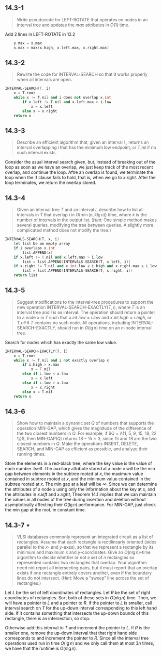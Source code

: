 ## 14.3-1

> Write pseudocode for $\text{LEFT-ROTATE}$ that operates on nodes in an interval tree and updates the $max$ attributes in $O(1)$ time.

Add 2 lines in $\text{LEFT-ROTATE}$ in 13.2

```cpp
    y.max = x.max
    x.max = max(x.high, x.left.max, x.right.max)
```

## 14.3-2

> Rewrite the code for $\text{INTERVAL-SEARCH}$ so that it works properly when all intervals are open.

```cpp
INTERVAL-SEARCH(T, i)
    x = T.root
    while x != T.nil and i does not overlap x.int
        if x.left != T.nil and x.left.max > i.low
            x = x.left
        else x = x.right
    return x
```

## 14.3-3

> Describe an efficient algorithm that, given an interval $i$ , returns an interval overlapping $i$ that has the minimum low endpoint, or $T.nil$ if no such interval exists.

Consider the usual interval search given, but, instead of breaking out of the loop as soon as we have an overlap, we just keep track of the most recent overlap, and continue the loop. Aftre an overlap is found, we terminate the loop when the if clause fails to hold, that is, when we go to $x.right$. After the loop terminates, we return the overlap stored.

## 14.3-4

> Given an interval tree $T$ and an interval $i$, describe how to list all intervals in $T$ that overlap $i$ in $O(\min(n, k \lg n))$ time, where $k$ is the number of intervals in the output list. ($\textit{Hint:}$ One simple method makes several queries, modifying the tree between queries. A slightly more complicated method does not modify the tree.)

```cpp
INTERVALS-SEARCH(T, x, i)
    let list be an empty array
    if i overlaps x.int
        list.APPEND(x)
    if x.left != T.nil and x.left.max > i.low
        list = list.APPEND(INTERVALS-SEARCH(T, x.left, i))
    if x.right != T.nil and x.int.low ≤ i.high and x.right.max ≥ i.low
        list = list.APPEND(INTERVALS-SEARCH(T, x.right, i))
    return list
```

## 14.3-5

> Suggest modifications to the interval-tree procedures to support the new operation $\text{INTERVAL-SEARCH-EXACTLY}(T, i)$, where $T$ is an interval tree and $i$ is an interval. The operation should return a pointer to a node $x$ in $T$ such that $x.int.low = i.low$ and $x.int.high = i.high$, or $T.nil$ if $T$ contains no such node. All operations, including $\text{INTERVAL-SEARCH-EXACTLY}$, should run in $O(\lg n)$ time on an $n$-node interval tree.

Search for nodes which has exactly the same low value.

```cpp
INTERVAL-SEARCH-EXACTLY(T, i)
    x = T.root
    while x != T.nil and i not exactly overlap x
        if i.high > x.max
            x = T.nil
        else if i.low < x.low
            x = x.left
        else if i.low > x.low
            x = x.right
        else x = T.nil
    return x
```

## 14.3-6

> Show how to maintain a dynamic set $Q$ of numbers that supports the operation $\text{MIN-GAP}$, which gives the magnitude of the difference of the two closest numbers in $Q$. For example, if $Q = \\{1, 5, 9, 15, 18, 22 \\}$, then $\text{MIN-GAP}(Q)$ returns $18 - 15 = 3$, since $15$ and $18$ are the two closest numbers in $Q$. Make the operations $\text{INSERT}$, $\text{DELETE}$, $\text{SEARCH}$, and $\text{MIN-GAP}$ as efficient as possible, and analyze their running times.

Store the elements in a red-black tree, where the key value is the value of each number itself. The auxiliary attribute stored at a node $x$ will be the min gap between elements in the subtree rooted at $x$, the maximum value contained in subtree rooted at $x$, and the minimum value contained in the subtree rooted at $x$. The min gap at a leaf will be $\infty$. Since we can determine the attributes of a node $x$ using only the information about the key at $x$, and the attributes in $x.left$ and $x.right$, Theorem 14.1 implies that we can maintain the values in all nodes of the tree during insertion and deletion without asymptotically affecting their $O(\lg n)$ performance. For $\text{MIN-GAP}$, just check the min gap at the root, in constant time.

## 14.3-7 $\star$

> VLSI databases commonly represent an integrated circuit as a list of rectangles. Assume that each rectangle is rectilinearly oriented (sides parallel to the $x$- and $y$-axes), so that we represent a rectangle by its minimum and maximum $x$ and $y$-coordinates. Give an $O(n\lg n)$-time algorithm to decide whether or not a set of $n$ rectangles so represented contains two rectangles that overlap. Your algorithm need not report all intersecting pairs, but it must report that an overlap exists if one rectangle entirely covers another, even if the boundary lines do not intersect. ($\textit{Hint:}$ Move a "sweep" line across the set of rectangles.)

Let $L$ be the set of left coordinates of rectangles. Let $R$ be the set of right coordinates of rectangles. Sort both of these sets in $O(n\lg n)$ time. Then, we will have a pointer to $L$ and a pointer to $R$. If the pointer to $L$ is smaller, call interval search on $T$ for the up-down interval corresponding to this left hand side. If it contains something that intersects the up-down bounds of this rectangle, there is an intersection, so stop.

Otherwise add this interval to $T$ and increment the pointer to $L$. If $R$ is the smaller one, remove the up-down interval that that right hand side corresponds to and increment the pointer to $R$. Since all the interval tree operations used run in time $O(\lg n)$ and we only call them at most $3n$ times, we have that the runtime is $O(n\lg n)$.
